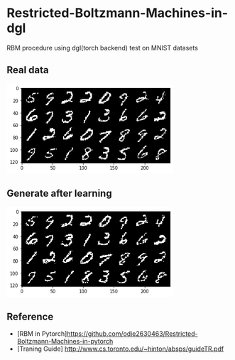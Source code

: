 # Restricted-Boltzmann-Machines-in-dgl

RBM procedure using dgl(torch backend) test on MNIST datasets

## Real data

![real](https://github.com/MilkshakeForReal/Restricted-Boltzmann-Machines-in-dgl/blob/master/real.png)

## Generate after learning

![g](https://github.com/MilkshakeForReal/Restricted-Boltzmann-Machines-in-dgl/blob/master/generate.png)

## Reference
- [RBM in Pytorch]https://github.com/odie2630463/Restricted-Boltzmann-Machines-in-pytorch
- [Traning Guide] http://www.cs.toronto.edu/~hinton/absps/guideTR.pdf

